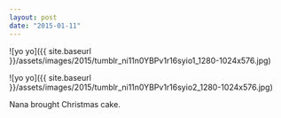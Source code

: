 ```yaml
---
layout: post
date: "2015-01-11"
---
```


![yo yo]({{ site.baseurl }}/assets/images/2015/tumblr_ni11n0YBPv1r16syio1_1280-1024x576.jpg)

![yo yo]({{ site.baseurl }}/assets/images/2015/tumblr_ni11n0YBPv1r16syio2_1280-1024x576.jpg)

Nana brought Christmas cake.
